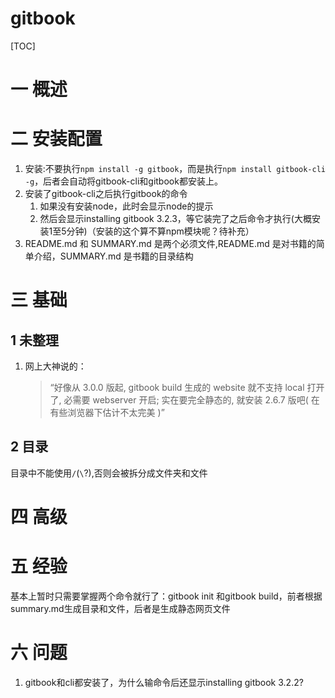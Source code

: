 # gitbook
[TOC]
# 一 概述
# 二 安装配置
1. 安装:不要执行`npm install -g gitbook`，而是执行`npm install gitbook-cli -g`，后者会自动将gitbook-cli和gitbook都安装上。
2. 安装了gitbook-cli之后执行gitbook的命令
    1. 如果没有安装node，此时会显示node的提示
    2. 然后会显示installing gitbook 3.2.3，等它装完了之后命令才执行(大概安装1至5分钟)（安装的这个算不算npm模块呢？待补充）
3. README.md 和 SUMMARY.md 是两个必须文件,README.md 是对书籍的简单介绍，SUMMARY.md 是书籍的目录结构

# 三 基础
## 1 未整理
1. 网上大神说的：
    >“好像从 3.0.0 版起, gitbook build 生成的 website 就不支持 local 打开了, 必需要 webserver 开启; 
    >实在要完全静态的, 就安装 2.6.7 版吧( 在有些浏览器下估计不太完美 )”

## 2 目录
目录中不能使用`/`(`\`?),否则会被拆分成文件夹和文件

# 四 高级

# 五 经验
基本上暂时只需要掌握两个命令就行了：gitbook init 和gitbook build，前者根据summary.md生成目录和文件，后者是生成静态网页文件

# 六 问题
1. gitbook和cli都安装了，为什么输命令后还显示installing gitbook 3.2.2?

